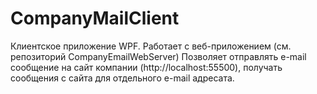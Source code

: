 # CompanyMailClient
Клиентское приложение WPF.
Работает с веб-приложением (см. репозиторий CompanyEmailWebServer)
Позволяет отправлять e-mail сообщение на сайт компании (http://localhost:55500), получать сообщения с сайта для отдельного e-mail адресата.
